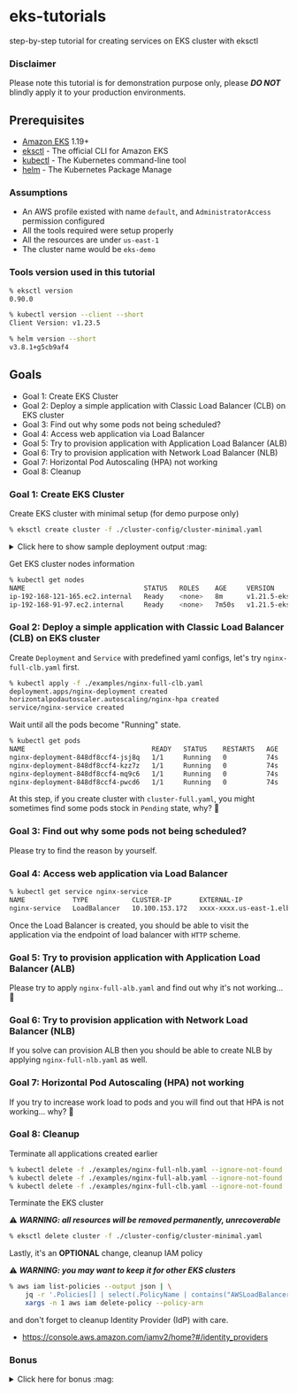 # eks-tutorials

step-by-step tutorial for creating services on EKS cluster with eksctl

### Disclaimer

Please note this tutorial is for demonstration purpose only, please **_DO NOT_** blindly apply it to your production environments.

## Prerequisites

- [Amazon EKS](https://aws.amazon.com/eks/) 1.19+
- [eksctl](https://eksctl.io/) - The official CLI for Amazon EKS
- [kubectl](https://kubernetes.io/docs/tasks/tools/) - The Kubernetes command-line tool
- [helm](https://helm.sh/) - The Kubernetes Package Manage

### Assumptions

- An AWS profile existed with name `default`, and `AdministratorAccess` permission configured
- All the tools required were setup properly
- All the resources are under `us-east-1`
- The cluster name would be `eks-demo`

### Tools version used in this tutorial

```sh
% eksctl version
0.90.0

% kubectl version --client --short
Client Version: v1.23.5

% helm version --short
v3.8.1+g5cb9af4
```

## Goals

- Goal 1: Create EKS Cluster
- Goal 2: Deploy a simple application with Classic Load Balancer (CLB) on EKS cluster
- Goal 3: Find out why some pods not being scheduled?
- Goal 4: Access web application via Load Balancer
- Goal 5: Try to provision application with Application Load Balancer (ALB)
- Goal 6: Try to provision application with Network Load Balancer (NLB)
- Goal 7: Horizontal Pod Autoscaling (HPA) not working
- Goal 8: Cleanup


### Goal 1: Create EKS Cluster

Create EKS cluster with minimal setup (for demo purpose only)

```sh
% eksctl create cluster -f ./cluster-config/cluster-minimal.yaml
```

<details>
<summary>Click here to show sample deployment output :mag:</summary>

```
2022-XX-XX XX:XX:XX [ℹ]  eksctl version 0.90.0
2022-XX-XX XX:XX:XX [ℹ]  using region us-east-1
2022-XX-XX XX:XX:XX [ℹ]  subnets for us-east-1a - public:192.168.0.0/19 private:192.168.64.0/19
2022-XX-XX XX:XX:XX [ℹ]  subnets for us-east-1b - public:192.168.32.0/19 private:192.168.96.0/19
2022-XX-XX XX:XX:XX [ℹ]  nodegroup "mng-1" will use "" [AmazonLinux2/1.21]
2022-XX-XX XX:XX:XX [ℹ]  using Kubernetes version 1.21
2022-XX-XX XX:XX:XX [ℹ]  creating EKS cluster "eks-demo" in "us-east-1" region with managed nodes
2022-XX-XX XX:XX:XX [ℹ]  1 nodegroup (mng-1) was included (based on the include/exclude rules)
2022-XX-XX XX:XX:XX [ℹ]  will create a CloudFormation stack for cluster itself and 0 nodegroup stack(s)
2022-XX-XX XX:XX:XX [ℹ]  will create a CloudFormation stack for cluster itself and 1 managed nodegroup stack(s)
2022-XX-XX XX:XX:XX [ℹ]  if you encounter any issues, check CloudFormation console or try 'eksctl utils describe-stacks --region=us-east-1 --cluster=eks-demo'
2022-XX-XX XX:XX:XX [ℹ]  Kubernetes API endpoint access will use default of {publicAccess=true, privateAccess=false} for cluster "eks-demo" in "us-east-1"
2022-XX-XX XX:XX:XX [ℹ]  configuring CloudWatch logging for cluster "eks-demo" in "us-east-1" (enabled types: api, audit, authenticator, controllerManager, scheduler & no types disabled)
2022-XX-XX XX:XX:XX [ℹ]
2 sequential tasks: { create cluster control plane "eks-demo",
    2 sequential sub-tasks: {
        5 sequential sub-tasks: {
            wait for control plane to become ready,
            update CloudWatch log retention,
            associate IAM OIDC provider,
            2 sequential sub-tasks: {
                create IAM role for serviceaccount "kube-system/aws-node",
                create serviceaccount "kube-system/aws-node",
            },
            restart daemonset "kube-system/aws-node",
        },
        create managed nodegroup "mng-1",
    }
}
2022-XX-XX XX:XX:XX [ℹ]  building cluster stack "eksctl-eks-demo-cluster"
2022-XX-XX XX:XX:XX [ℹ]  deploying stack "eksctl-eks-demo-cluster"
2022-XX-XX XX:XX:XX [ℹ]  waiting for CloudFormation stack "eksctl-eks-demo-cluster"
2022-XX-XX XX:XX:XX [ℹ]  set log retention to 90 days for CloudWatch logging
2022-XX-XX XX:XX:XX [ℹ]  building iamserviceaccount stack "eksctl-eks-demo-addon-iamserviceaccount-kube-system-aws-node"
2022-XX-XX XX:XX:XX [ℹ]  deploying stack "eksctl-eks-demo-addon-iamserviceaccount-kube-system-aws-node"
2022-XX-XX XX:XX:XX [ℹ]  waiting for CloudFormation stack "eksctl-eks-demo-addon-iamserviceaccount-kube-system-aws-node"
2022-XX-XX XX:XX:XX [ℹ]  serviceaccount "kube-system/aws-node" already exists
2022-XX-XX XX:XX:XX [ℹ]  updated serviceaccount "kube-system/aws-node"
2022-XX-XX XX:XX:XX [ℹ]  daemonset "kube-system/aws-node" restarted
2022-XX-XX XX:XX:XX [ℹ]  building managed nodegroup stack "eksctl-eks-demo-nodegroup-mng-1"
2022-XX-XX XX:XX:XX [ℹ]  deploying stack "eksctl-eks-demo-nodegroup-mng-1"
2022-XX-XX XX:XX:XX [ℹ]  waiting for CloudFormation stack "eksctl-eks-demo-nodegroup-mng-1"
2022-XX-XX XX:XX:XX [ℹ]  waiting for the control plane availability...
2022-XX-XX XX:XX:XX [✔]  saved kubeconfig as "/Users/demoUser/.kube/config"
2022-XX-XX XX:XX:XX [ℹ]  no tasks
2022-XX-XX XX:XX:XX [✔]  all EKS cluster resources for "eks-demo" have been created
2022-XX-XX XX:XX:XX [ℹ]  nodegroup "mng-1" has 2 node(s)
2022-XX-XX XX:XX:XX [ℹ]  node "ip-192-168-121-165.ec2.internal" is ready
2022-XX-XX XX:XX:XX [ℹ]  node "ip-192-168-91-97.ec2.internal" is ready
2022-XX-XX XX:XX:XX [ℹ]  waiting for at least 2 node(s) to become ready in "mng-1"
2022-XX-XX XX:XX:XX [ℹ]  nodegroup "mng-1" has 2 node(s)
2022-XX-XX XX:XX:XX [ℹ]  node "ip-192-168-121-165.ec2.internal" is ready
2022-XX-XX XX:XX:XX [ℹ]  node "ip-192-168-91-97.ec2.internal" is ready
2022-XX-XX XX:XX:XX [ℹ]  kubectl command should work with "/Users/demoUser/.kube/config", try 'kubectl get nodes'
2022-XX-XX XX:XX:XX [✔]  EKS cluster "eks-demo" in "us-east-1" region is ready
```
</details>

Get EKS cluster nodes information

```sh
% kubectl get nodes
NAME                              STATUS   ROLES    AGE     VERSION
ip-192-168-121-165.ec2.internal   Ready    <none>   8m      v1.21.5-eks-9017834
ip-192-168-91-97.ec2.internal     Ready    <none>   7m50s   v1.21.5-eks-9017834
```

### Goal 2: Deploy a simple application with Classic Load Balancer (CLB) on EKS cluster

Create `Deployment` and `Service` with predefined yaml configs, let's try `nginx-full-clb.yaml` first.

```sh
% kubectl apply -f ./examples/nginx-full-clb.yaml
deployment.apps/nginx-deployment created
horizontalpodautoscaler.autoscaling/nginx-hpa created
service/nginx-service created
```

Wait until all the pods become "Running" state.

```sh
% kubectl get pods
NAME                                READY   STATUS    RESTARTS   AGE
nginx-deployment-848df8ccf4-jsj8q   1/1     Running   0          74s
nginx-deployment-848df8ccf4-kzz7z   1/1     Running   0          74s
nginx-deployment-848df8ccf4-mq9c6   1/1     Running   0          74s
nginx-deployment-848df8ccf4-pwcd6   1/1     Running   0          74s
```

At this step, if you create cluster with `cluster-full.yaml`, you might sometimes find some pods stock in `Pending` state, why? :thinking:

### Goal 3: Find out why some pods not being scheduled?

Please try to find the reason by yourself.

### Goal 4: Access web application via Load Balancer

```sh
% kubectl get service nginx-service
NAME            TYPE           CLUSTER-IP       EXTERNAL-IP                             PORT(S)        AGE
nginx-service   LoadBalancer   10.100.153.172   xxxx-xxxx.us-east-1.elb.amazonaws.com   80:32580/TCP   110s
```

Once the Load Balancer is created, you should be able to visit the application via the endpoint of load balancer with `HTTP` scheme.

### Goal 5: Try to provision application with Application Load Balancer (ALB)

Please try to apply `nginx-full-alb.yaml` and find out why it's not working... :thinking:

### Goal 6: Try to provision application with Network Load Balancer (NLB)

If you solve can provision ALB then you should be able to create NLB by applying `nginx-full-nlb.yaml` as well.

### Goal 7: Horizontal Pod Autoscaling (HPA) not working

If you try to increase work load to pods and you will find out that HPA is not working... why? :thinking:

### Goal 8: Cleanup

Terminate all applications created earlier

```sh
% kubectl delete -f ./examples/nginx-full-nlb.yaml --ignore-not-found
% kubectl delete -f ./examples/nginx-full-alb.yaml --ignore-not-found
% kubectl delete -f ./examples/nginx-full-clb.yaml --ignore-not-found
```

Terminate the EKS cluster

:warning: **_WARNING: all resources will be removed permanently, unrecoverable_**

```sh
% eksctl delete cluster -f ./cluster-config/cluster-minimal.yaml
```

Lastly, it's an **OPTIONAL** change, cleanup IAM policy

:warning: **_WARNING: you may want to keep it for other EKS clusters_**

```sh
% aws iam list-policies --output json | \
    jq -r '.Policies[] | select(.PolicyName | contains("AWSLoadBalancerControllerIAMPolicy")) | .Arn' | \
    xargs -n 1 aws iam delete-policy --policy-arn
```

and don't forget to cleanup Identity Provider (IdP) with care.
- https://console.aws.amazon.com/iamv2/home?#/identity_providers

### Bonus

<details>
<summary>Click here for bonus :mag:</summary>

You may find some useful installation scripts for install addons to your cluster under "./scripts" folder

#### Supported Addons:

- AWS EBS CSI Driver
- AWS EFS CSI Driver
- AWS Load Balancer Controller
- Cluster AutoScaler
- Metrics Server
</details>
